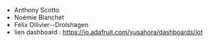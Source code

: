 * Anthony Scotto
* Noémie Blanchet
* Félix Ollivier--Drolshagen
* lien dashboard : https://io.adafruit.com/yusahora/dashboards/iot
